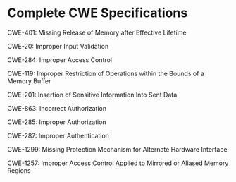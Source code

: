 

# Complete CWE Specifications

CWE-401: Missing Release of Memory after Effective Lifetime

CWE-20: Improper Input Validation

CWE-284: Improper Access Control

CWE-119: Improper Restriction of Operations within the Bounds of a Memory Buffer

CWE-201: Insertion of Sensitive Information Into Sent Data

CWE-863: Incorrect Authorization

CWE-285: Improper Authorization

CWE-287: Improper Authentication

CWE-1299: Missing Protection Mechanism for Alternate Hardware Interface

CWE-1257: Improper Access Control Applied to Mirrored or Aliased Memory Regions
